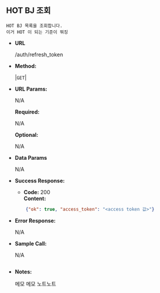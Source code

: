 **HOT BJ 조회**
----

    HOT BJ 목록을 조회합니다.
    이거 HOT 이 되는 기준이 뭐징
    

* **URL**

  /auth/refresh_token

* **Method:**
  
  |`GET`|
  
*  **URL Params:**
    
    N/A

   **Required:**
 
    N/A

   **Optional:**
 
    N/A

* **Data Params**
    
    N/A

* **Success Response:**
  
  * **Code:** 200 <br />
    **Content:**
    
  ```json
      {"ok": true, "access_token": "<access token 값>"}
   ```    
 
* **Error Response:**

  N/A

* **Sample Call:**

  N/A
   ```
* **Notes:**

   메모 메모 노트노트

